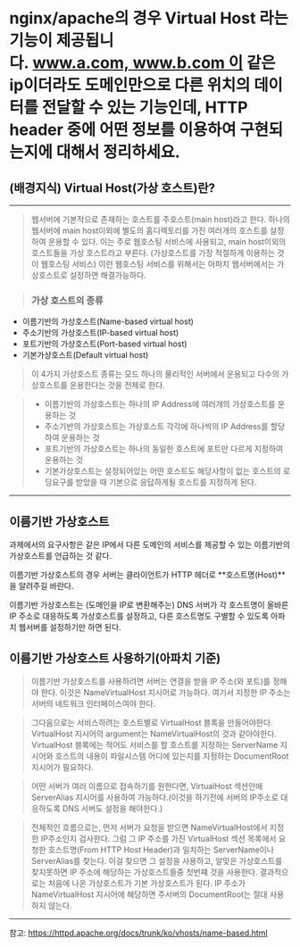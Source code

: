 nginx/apache의 경우 Virtual Host 라는 기능이 제공됩니다. www.a.com, www.b.com 이 같은 ip이더라도 도메인만으로 다른 위치의 데이터를 전달할 수 있는 기능인데, HTTP header 중에 어떤 정보를 이용하여 구현되는지에 대해서 정리하세요.
=====

## (배경지식) Virtual Host(가상 호스트)란?

----

> 웹서버에 기본적으로 존재하는 호스트를 주호스트(main host)라고 한다. 하나의 웹서버에 main host이외에 별도의 홈디렉토리를 가진 여러개의 호스트를 설정하여 운용할 수 있다. 이는 주로 웹호스팅 서비스에 사용되고, main host이외의 호스트들을 가상 호스트라고 부른다. (가상호스트를 가장 적절하게 이용하는 것이 웹호스팅 서비스) 이런 웹호스팅 서비스를 위해서는 아파치 웹서버에서는 가상호스트로 설정하면 해결가능하다.

> ### 가상 호스트의 종류
* 이름기반의 가상호스트(Name-based virtual host)   
* 주소기반의 가상호스트(IP-based virtual host)  
* 포트기반의 가상호스트(Port-based virtual host)   
* 기본가상호스트(Default virtual host)  

> 이 4가지 가상호스트 종류는 모드 하나의 물리적인 서버에서 운용되고 다수의 가상호스트를 운용한다는 것을 전제로 한다.

>* 이름기반의 가상호스트는 하나의 IP Address에 여러개의 가상호스트를 운용하는 것  
>* 주소기반의 가상호스트는 가상호스트 각각에 하나씩의 IP Address를 할당하여 운용하는 것  
>* 포트기반의 가상호스트는 하나의 동일한 호스트에 포트만 다르게 지정하여 운용하는 것  
>* 기본가상호스트는 설정되어있는 어떤 호스트도 해당사항이 없는 호스트의 로딩요구를 받았을 때 기본으로 응답하게될 호스트를 지정하게 된다.  

-----

이름기반 가상호스트
----

과제에서의 요구사항은 같은 IP에서 다른 도메인의 서비스를 제공할 수 있는 이름기반의 가상호스트를 언급하는 것 같다.

이름기반 가상호스트의 경우 서버는 클라이언트가 HTTP 헤더로 **호스트명(Host)**을 알려주길 바란다. 

이름기반 가상호스트는 (도메인을 IP로 변환해주는) DNS 서버가 각 호스트명이 올바른 IP 주소로 대응하도록 가상호스트를 설정하고, 다른 호스트명도 구별할 수 있도록 아파치 웹서버를 설정하기만 하면 된다. 


이름기반 가상호스트 사용하기(아파치 기준)
---

> 이름기반 가상호스트를 사용하려면 서버는 연결을 받을 IP 주소(와 포트)를 정해야 한다. 이것은 NameVirtualHost 지시어로 가능하다. 여기서 지정한 IP 주소는 서버의 네트워크 인터페이스여야 한다.

> 그다음으로는 서비스하려는 호스트별로 VirtualHost 블록을 만들어야한다. VirtualHost 지시어의 argument는 NameVirtualHost의 것과 같아야한다. VirtualHost 블록에는 적어도 서비스를 할 호스트를 지정하는 ServerName 지시어와 호스트의 내용이 파일시스템 어디에 있는지를 지정하는 DocumentRoot지시어가 필요하다.

> 어떤 서버가 여러 이름으로 접속하기를 원한다면, VirtualHost 섹션안에 ServerAlias 지시어를 사용하여 가능하다.(이것을 하기전에 서버의 IP주소로 대응하도록 DNS 서버도 설정을 해야한다.)

> 전체적인 흐름으로는, 먼저 서버가 요청을 받으면 NameVirtualHost에서 지정한 IP주소인지 검사한다. 그럼 그 IP 주소를 가진 VirtualHost 섹션 목록에서 요청한 호스트명(From HTTP Host Header)과 일치하는 ServerName이나 ServerAlias를 찾는다. 이걸 찾으면 그 설정을 사용하고, 알맞은 가상호스트를 찾지못하면 IP 주소에 해당하는 가상호스트들중 첫번쨰 것을 사용한다. 
> 결과적으로는 처음에 나온 가상호스트가 기본 가상호스트가 된다. IP 주소가 NameVirtualHost 지시어에 해당하면 주서버의 DocumentRoot는 절대 사용하지 않는다.

---

참고: https://httpd.apache.org/docs/trunk/ko/vhosts/name-based.html

